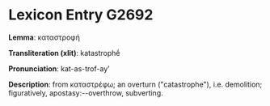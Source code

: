 # Lexicon Entry G2692

**Lemma**: καταστροφή

**Transliteration (xlit)**: katastrophḗ

**Pronunciation**: kat-as-trof-ay'

**Description**:
from καταστρέφω; an overturn ("catastrophe"), i.e. demolition; figuratively, apostasy:--overthrow, subverting.

